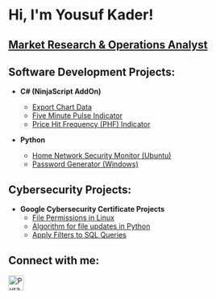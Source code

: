 <h1>Hi, I'm Yousuf Kader! </h1>
  <h2><a href="https://github.com/YSFKDR">Market Research & Operations Analyst</a> 

<h2>Software Development Projects:</h2>

- <b>C# (NinjaScript AddOn)</b>
  - [Export Chart Data](https://github.com/YSFKDR/NinjaTrader_Data_Exporter)
  - [Five Minute Pulse Indicator](https://github.com/YSFKDR/FiveMinutePulse)
  - [Price Hit Frequency (PHF) Indicator](https://github.com/YSFKDR/PHFIndicator)

 
- <b>Python</b>
  - [Home Network Security Monitor (Ubuntu)](https://github.com/YSFKDR/Network_Security)
  - [Password Generator (Windows)](https://github.com/YSFKDR/PasswordGenerator)

<h2>Cybersecurity Projects:</h2>

- <b>Google Cybersecurity Certificate Projects</b>
  - [File Permissions in Linux](https://docs.google.com/document/d/1QSjhivvq8T6Kaodt4nTB7TPACEc1U6kxcO4tZ5r1lvQ/edit?usp=sharing)
  - [Algorithm for file updates in Python](https://docs.google.com/document/d/1gj08GMWIWSW3GfyD9j4b2to8aMwe9vkNrq6j6pB1IF0/edit?usp=drive_link)
  - [Apply Filters to SQL Queries](https://docs.google.com/document/d/16CzZItS4f3WI0Xw2ziG7jn4_OXoDa61dc0deQSC_8Jw/edit?usp=drive_link)

<h2>Connect with me:</h2>

 <a href="https://pyramidindicators.com" target="_blank"><img align="left" alt="Pyramid Indicators | Website" width="30px" src="https://pyramidindicators.com/wp-content/uploads/2021/02/5605f-cropped-logo-title.png" /></a>
